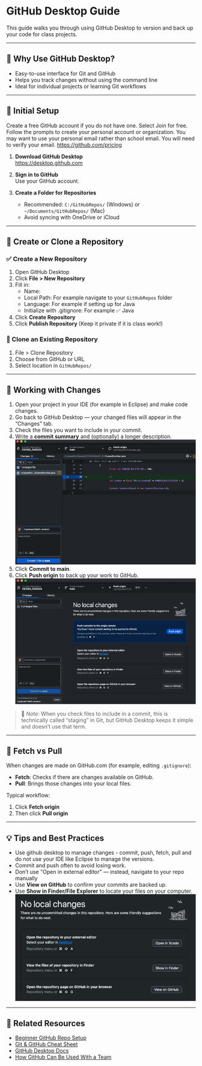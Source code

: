 # GitHub Desktop Guide

This guide walks you through using GitHub Desktop to version and back up your code for class projects.

---

## 🌟 Why Use GitHub Desktop?

- Easy-to-use interface for Git and GitHub
- Helps you track changes without using the command line
- Ideal for individual projects or learning Git workflows

---

## 🧰 Initial Setup
Create a free GitHub account if you do not have one. Select Join for free. Follow the prompts to create your personal account or organization. You may want to use your personal email rather than school email. You will need to verify your email.  https://github.com/pricing 

1. **Download GitHub Desktop**  
   https://desktop.github.com

2. **Sign in to GitHub**  
   Use your GitHub account.

3. **Create a Folder for Repositories**  
   - Recommended: `C:/GitHubRepos/` (Windows) or `~/Documents/GitHubRepos/` (Mac)
   - Avoid syncing with OneDrive or iCloud

---

## 📁 Create or Clone a Repository

### ✅ Create a New Repository

1. Open GitHub Desktop
2. Click **File > New Repository**
3. Fill in:
   - Name: 
   - Local Path: For example navigate to your `GitHubRepos` folder
   - Language:  For example if setting up for Java
   - Initialize with .gitignore: For example ✅ Java
4. Click **Create Repository**
5. Click **Publish Repository** (Keep it private if it is class work!)

### 🔁 Clone an Existing Repository

1. File > Clone Repository
2. Choose from GitHub or URL
3. Select location in `GitHubRepos/`

---

## 🔄 Working with Changes

1. Open your project in your IDE (for example in Eclipse) and make code changes.
2. Go back to GitHub Desktop — your changed files will appear in the “Changes” tab.
3. Check the files you want to include in your commit.
4. Write a **commit summary** and (optionally) a longer description. ![commit](./images/github-dsktp_commit.png)
5. Click **Commit to main**.
6. Click **Push origin** to back up your work to GitHub. ![push](./images/github-dsktp-push.png)

> 🧠 *Note:* When you check files to include in a commit, this is technically called “staging” in Git, but GitHub Desktop keeps it simple and doesn’t use that term.

---

## 🔄 Fetch vs Pull

When changes are made on GitHub.com (for example, editing `.gitignore`):

- **Fetch**: Checks if there are changes available on GitHub.
- **Pull**: Brings those changes into your local files.

Typical workflow:
1. Click **Fetch origin**
2. Then click **Pull origin**


---

## 💡 Tips and Best Practices

- Use github desktop to manage changes - commit, push, fetch, pull and do not use your IDE like Eclipse to manage the versions.
- Commit and push often to avoid losing work.
- Don’t use "Open in external editor" — instead, navigate to your repo manually 
- Use **View on GitHub** to confirm your commits are backed up.
- Use **Show in Finder/File Explorer** to locate your files on your computer.
  ![view and show](./images/github-dsktp-show-view.png)

---

## 🔗 Related Resources

- [Beginner GitHub Repo Setup](./beginner_git_hub_repo_setup.md)
- [Git & GitHub Cheat Sheet](./Git_GitHub_Cheat_Sheet.md)
- [GitHub Desktop Docs](https://docs.github.com/en/desktop)
- [How GitHub Can Be Used With a Team](https://www.youtube.com/watch?v=w3jLJU7DT5E ) 
